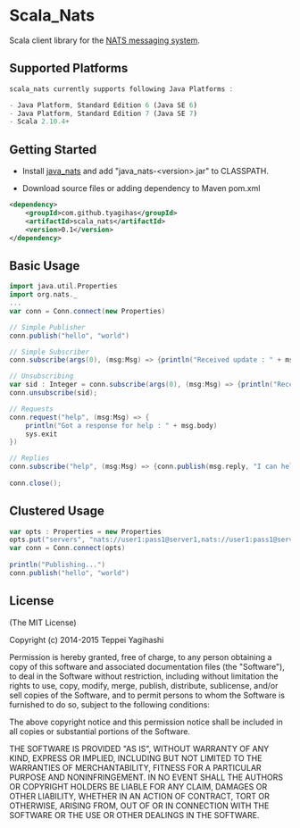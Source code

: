 # Scala_Nats

Scala client library for the [NATS messaging system](http://nats.io).

## Supported Platforms

```javascript
scala_nats currently supports following Java Platforms :

- Java Platform, Standard Edition 6 (Java SE 6)
- Java Platform, Standard Edition 7 (Java SE 7)
- Scala 2.10.4+
```

## Getting Started

- Install [java_nats](https://github.com/tyagihas/java_nats) and add "java_nats-\<version\>.jar" to CLASSPATH.

- Download source files or adding dependency to Maven pom.xml

```xml
<dependency>
	<groupId>com.github.tyagihas</groupId>
	<artifactId>scala_nats</artifactId>
	<version>0.1</version>
</dependency>
```

## Basic Usage

```scala
import java.util.Properties
import org.nats._
...
var conn = Conn.connect(new Properties)

// Simple Publisher
conn.publish("hello", "world")

// Simple Subscriber
conn.subscribe(args(0), (msg:Msg) => {println("Received update : " + msg.body)})

// Unsubscribing
var sid : Integer = conn.subscribe(args(0), (msg:Msg) => {println("Received update : " + msg.body)})
conn.unsubscribe(sid);

// Requests
conn.request("help", (msg:Msg) => {
	println("Got a response for help : " + msg.body)
	sys.exit
})		

// Replies
conn.subscribe("help", (msg:Msg) => {conn.publish(msg.reply, "I can help!")})
				
conn.close();
```

## Clustered Usage

```scala
var opts : Properties = new Properties
opts.put("servers", "nats://user1:pass1@server1,nats://user1:pass1@server2:4243");
var conn = Conn.connect(opts)
		
println("Publishing...")
conn.publish("hello", "world")
```

## License

(The MIT License)

Copyright (c) 2014-2015 Teppei Yagihashi

Permission is hereby granted, free of charge, to any person obtaining a copy
of this software and associated documentation files (the "Software"), to
deal in the Software without restriction, including without limitation the
rights to use, copy, modify, merge, publish, distribute, sublicense, and/or
sell copies of the Software, and to permit persons to whom the Software is
furnished to do so, subject to the following conditions:

The above copyright notice and this permission notice shall be included in
all copies or substantial portions of the Software.

THE SOFTWARE IS PROVIDED "AS IS", WITHOUT WARRANTY OF ANY KIND, EXPRESS OR
IMPLIED, INCLUDING BUT NOT LIMITED TO THE WARRANTIES OF MERCHANTABILITY,
FITNESS FOR A PARTICULAR PURPOSE AND NONINFRINGEMENT. IN NO EVENT SHALL THE
AUTHORS OR COPYRIGHT HOLDERS BE LIABLE FOR ANY CLAIM, DAMAGES OR OTHER
LIABILITY, WHETHER IN AN ACTION OF CONTRACT, TORT OR OTHERWISE, ARISING
FROM, OUT OF OR IN CONNECTION WITH THE SOFTWARE OR THE USE OR OTHER DEALINGS
IN THE SOFTWARE.


